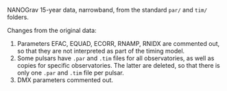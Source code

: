 NANOGrav 15-year data, narrowband, from the standard `par/` and `tim/` folders.

Changes from the original data:

1. Parameters EFAC, EQUAD, ECORR, RNAMP, RNIDX are commented out, so that they are not interpreted as part of the timing model.
2. Some pulsars have `.par` and `.tim` files for all observatories, as well as copies for specific observatories. The latter are deleted, so that there is only one `.par` and `.tim` file per pulsar. 
3. DMX parameters commented out.
